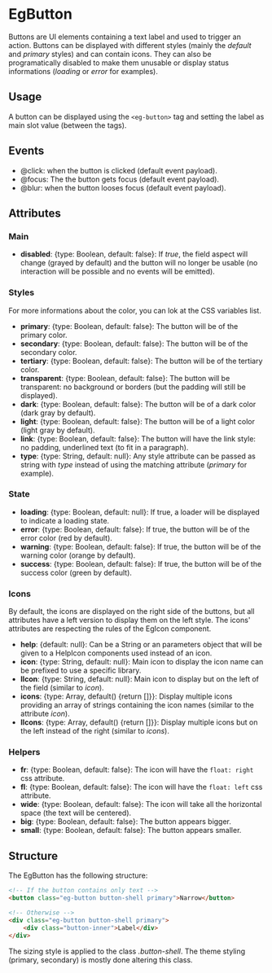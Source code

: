 # EgButton

Buttons are UI elements containing a text label and used to trigger an action. Buttons can be displayed with different styles (mainly the *default* and *primary* styles) and can contain icons. They can also be programatically disabled to make them unusable or display status informations (*loading* or *error* for examples).

## Usage

A button can be displayed using the `<eg-button>` tag and setting the label as main slot value (between the tags).

## Events

- @click: when the button is clicked (default event payload).
- @focus: The the button gets focus (default event payload).
- @blur: when the button looses focus (default event payload).

## Attributes

### Main

- **disabled**: {type: Boolean, default: false}: If *true*, the field aspect will change (grayed by default) and the button will no longer be usable (no interaction will be possible and no events will be emitted).

### Styles

For more informations about the color, you can lok at the CSS variables list.

- **primary**: {type: Boolean, default: false}: The button will be of the primary color.
- **secondary**: {type: Boolean, default: false}: The button will be of the secondary color.
- **tertiary**: {type: Boolean, default: false}: The button will be of the tertiary color.
- **transparent**: {type: Boolean, default: false}: The button will be transparent: no background or borders (but the padding will still be displayed).
- **dark**: {type: Boolean, default: false}: The button will be of a dark color (dark gray by default).
- **light**: {type: Boolean, default: false}: The button will be of a light color (light gray by default).
- **link**: {type: Boolean, default: false}: The button will have the link style: no padding, underlined text (to fit in a paragraph).
- **type**: {type: String, default: null}: Any style attribute can be passed as string with *type* instead of using the matching attribute (*primary* for example).

### State

- **loading**: {type: Boolean, default: null}: If true, a loader will be displayed to indicate a loading state.
- **error**: {type: Boolean, default: false}: If true, the button will be of the error color (red by default).
- **warning**: {type: Boolean, default: false}: If true, the button will be of the warning color (orange by default).
- **success**: {type: Boolean, default: false}: If true, the button will be of the success color (green by default).

### Icons

By default, the icons are displayed on the right side of the buttons, but all attributes have a left version to display them on the left style. The icons' attributes are respecting the rules of the EgIcon component.

- **help**: {default: null}: Can be a String or an parameters object that will be given to a HelpIcon components used instead of an icon.
- **icon**: {type: String, default: null}: Main icon to display the icon name can be prefixed to use a specific library.
- **lIcon**: {type: String, default: null}: Main icon to display but on the left of the field (similar to *icon*).
- **icons**: {type: Array, default() {return []}}: Display multiple icons providing an array of strings containing the icon names (similar to the attribute *icon*).
- **lIcons**: {type: Array, default() {return []}}: Display multiple icons but on the left instead of the right (similar to *icons*).

### Helpers

- **fr**: {type: Boolean, default: false}: The icon will have the `float: right` css attribute.
- **fl**: {type: Boolean, default: false}: The icon will have the `float: left` css attribute.
- **wide**: {type: Boolean, default: false}: The icon will take all the horizontal space (the text will be centered).
- **big**: {type: Boolean, default: false}: The button appears bigger.
- **small**: {type: Boolean, default: false}: The button appears smaller.

## Structure

The EgButton has the following structure:

```html
<!-- If the button contains only text -->
<button class="eg-button button-shell primary">Narrow</button>

<!-- Otherwise -->
<div class="eg-button button-shell primary">
	<div class="button-inner">Label</div>
</div>
```

The sizing style is applied to the class *.button-shell*. The theme styling (primary, secondary) is mostly done altering this class.